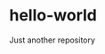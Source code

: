 # hello-world
Just another repository
<html>
  <head>
    <meta charset=UTF-8>
  </head>
  <body>
  </body>    
</html>
